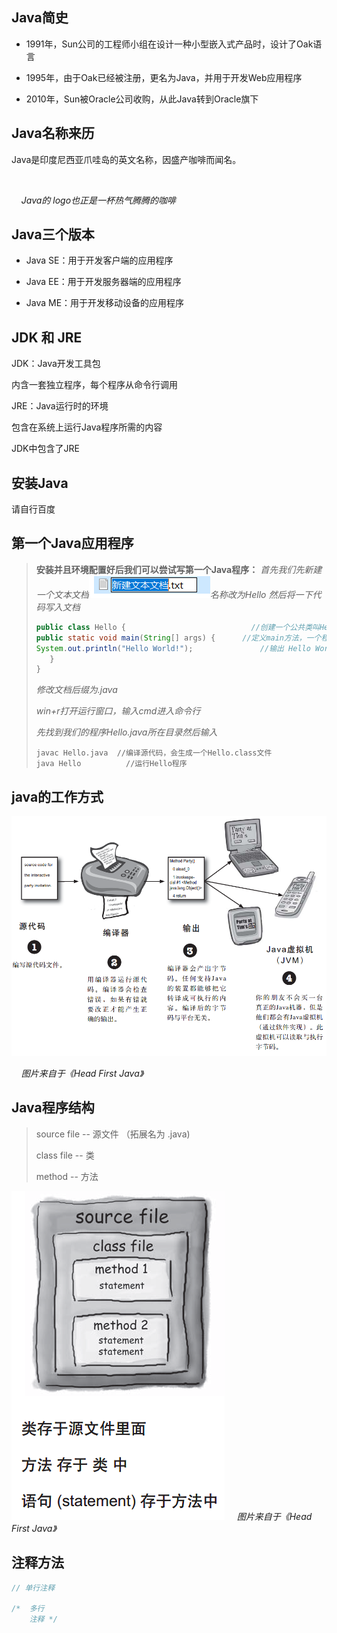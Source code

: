 ## Java简史

* 1991年，Sun公司的工程师小组在设计一种小型嵌入式产品时，设计了Oak语言

* 1995年，由于Oak已经被注册，更名为Java，并用于开发Web应用程序

* 2010年，Sun被Oracle公司收购，从此Java转到Oracle旗下

## Java名称来历
Java是印度尼西亚爪哇岛的英文名称，因盛产咖啡而闻名。

<img str = "./images/Java Logo.png"/>

&nbsp;&nbsp;&nbsp;&nbsp;*Java的 logo也正是一杯热气腾腾的咖啡*

## Java三个版本

* Java SE：用于开发客户端的应用程序
* Java EE：用于开发服务器端的应用程序

* Java ME：用于开发移动设备的应用程序

## JDK 和 JRE

JDK：Java开发工具包

内含一套独立程序，每个程序从命令行调用

JRE：Java运行时的环境

包含在系统上运行Java程序所需的内容

JDK中包含了JRE

## 安装Java

请自行百度

## 第一个Java应用程序

> **安装并且环境配置好后我们可以尝试写第一个Java程序：**
> *首先我们先新建一个文本文档![](./images/txt.png)名称改为Hello*
> *然后将一下代码写入文档*
>
> ```java
> public class Hello {                            //创建一个公共类叫Hello，必须与文件名相同
> public static void main(String[] args) {		//定义main方法，一个程序的入口
> System.out.println("Hello World!");				//输出 Hello World！
>    }
> }
> ```
>
> *修改文档后缀为.java*
>
> *win+r打开运行窗口，输入cmd进入命令行*
>
> *先找到我们的程序Hello.java所在目录然后输入*
>
> ```
> javac Hello.java  //编译源代码，会生成一个Hello.class文件
> java Hello		  //运行Hello程序
> ```

## java的工作方式

![工作方式](./images/工作.png)

&nbsp;&nbsp;&nbsp;&nbsp;*图片来自于《Head First Java》*


## Java程序结构

> source file -- 源文件 （拓展名为 .java)
>
> class file    -- 类
>
> method     -- 方法 

![](./images/结构.png)
&nbsp;&nbsp;&nbsp;&nbsp;*图片来自于《Head First Java》*

## 注释方法

```java
// 单行注释

/*  多行
	注释 */
```
